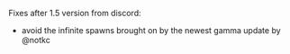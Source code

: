 Fixes after 1.5 version from discord:

- avoid the infinite spawns brought on by the newest gamma update by @notkc
